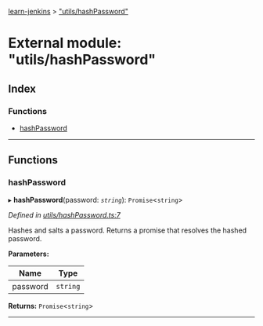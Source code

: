 [learn-jenkins](../README.md) > ["utils/hashPassword"](../modules/_utils_hashpassword_.md)

# External module: "utils/hashPassword"

## Index

### Functions

* [hashPassword](_utils_hashpassword_.md#hashpassword)

---

## Functions

<a id="hashpassword"></a>

###  hashPassword

▸ **hashPassword**(password: *`string`*): `Promise`<`string`>

*Defined in [utils/hashPassword.ts:7](https://github.com/jmeyers91/ts-app/blob/2005cf1/src/utils/hashPassword.ts#L7)*

Hashes and salts a password. Returns a promise that resolves the hashed password.

**Parameters:**

| Name | Type |
| ------ | ------ |
| password | `string` |

**Returns:** `Promise`<`string`>

___

